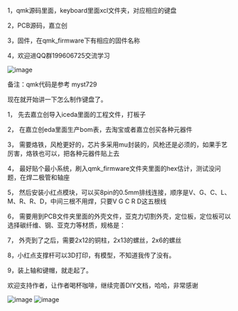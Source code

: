 1，qmk源码里面，keyboard里面xcl文件夹，对应相应的键盘

2，PCB源码，嘉立创

3，固件，在qmk_firmware下有相应的固件名称

4，欢迎进QQ群199606725交流学习

![image](https://github.com/xcl666/trackpoint-mechanical-keyboard/blob/main/Pic/TA1021.jpg)

备注：qmk代码是参考 myst729

现在就开始讲一下怎么制作键盘了。

1， 先去嘉立创导入iceda里面的工程文件，打板子

2， 在嘉立创eda里面生产bom表，去淘宝或者嘉立创买各种元器件

3， 需要烙铁，风枪更好的，芯片多采用mu封装的，风枪还是必须的，如果手艺厉害，烙铁也可以，把各种元器件贴上去

4， 最好贴个最小系统，刷入qmk_firmware文件夹里面的hex估计，测试没问题，在焊二极管和轴座

5， 然后安装小红点模块，可以买8pin的0.5mm排线连接，顺序是V、G、C、L、M、R、R、D，中间三根不用焊，只要V G C R D这五根线

6， 需要用到PCB文件夹里面的外壳文件，亚克力切割外壳，定位板，定位板可以选择碳纤维、钢、亚克力等材质，规格是：

7， 外壳到了之后，需要2x12的铜柱，2x13的螺丝，2x6的螺丝

8，小红点支撑杆可以3D打印，有模型，不知道我传了没有。

9，装上轴和键帽，就走起了。


欢迎支持作者，让作者喝杯咖啡，继续完善DIY文档，哈哈，非常感谢

![image](https://github.com/xcl666/trackpoint-mechanical-keyboard/blob/main/Pic/wechat.JPG)
![image](https://github.com/xcl666/trackpoint-mechanical-keyboard/blob/main/Pic/alipay.JPG)
